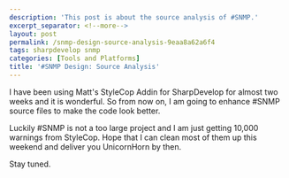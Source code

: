 ```yaml
---
description: 'This post is about the source analysis of #SNMP.'
excerpt_separator: <!--more-->
layout: post
permalink: /snmp-design-source-analysis-9eaa8a62a6f4
tags: sharpdevelop snmp
categories: [Tools and Platforms]
title: '#SNMP Design: Source Analysis'
---
```

I have been using Matt's StyleCop Addin for SharpDevelop for almost two weeks and it is wonderful. So from now on, I am going to enhance #SNMP source files to make the code look better.

Luckily #SNMP is not a too large project and I am just getting 10,000 warnings from StyleCop. Hope that I can clean most of them up this weekend and deliver you UnicornHorn by then.

Stay tuned.
<!--more-->